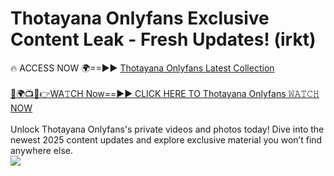 # Thotayana Onlyfans Exclusive Content Leak - Fresh Updates! (irkt)

🔥 ACCESS NOW 🌍==►► <a href="https://tinyurl.com/kvy9nzfs" rel="nofollow">Thotayana Onlyfans Latest Collection</a>
<br><br>
[🔴🌍📺📱👉WA𝚃CH Now==►► CLICK HERE TO Thotayana Onlyfans 𝚆𝙰𝚃𝙲𝙷 NOW](https://tinyurl.com/kvy9nzfs)
<br><br>
Unlock Thotayana Onlyfans's private videos and photos today! Dive into the newest 2025 content updates and explore exclusive material you won’t find anywhere else.
<br>
<a href="https://tinyurl.com/kvy9nzfs" rel="nofollow" data-target="animated-image.originalLink"><img src="https://camo.githubusercontent.com/8a4f000d20f83aca3bf7ec5f350d767afa0574a8a352519fd8cfa583a6f93a33/68747470733a2f2f692e696d6775722e636f6d2f644a486b345a712e676966" data-canonical-src="https://i.imgur.com/dJHk4Zq.gif" style="max-width: 100%; display: inline-block;" data-target="animated-image.originalImage"></a>
<br>

